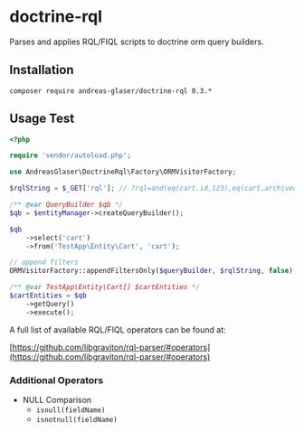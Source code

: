 # doctrine-rql
Parses and applies RQL/FIQL scripts to doctrine orm query builders.

## Installation
```shell
composer require andreas-glaser/doctrine-rql 0.3.*
```

## Usage Test
```php
<?php

require 'vendor/autoload.php';

use AndreasGlaser\DoctrineRql\Factory\ORMVisitorFactory;

$rqlString = $_GET['rql']; // ?rql=and(eq(cart.id,123),eq(cart.archived,0))

/** @var QueryBuilder $qb */
$qb = $entityManager->createQueryBuilder();

$qb
    ->select('cart')
    ->from('TestApp\Entity\Cart', 'cart');

// append filters
ORMVisitorFactory::appendFiltersOnly($queryBuilder, $rqlString, false);

/** @var TestApp\Entity\Cart[] $cartEntities */
$cartEntities = $qb
    ->getQuery()
    ->execute();
```

A full list of available RQL/FIQL operators can be found at:

[https://github.com/libgraviton/rql-parser/#operators](https://github.com/libgraviton/rql-parser/#operators)

### Additional Operators ###

 - NULL Comparison
    - `isnull(fieldName)`
    - `isnotnull(fieldName)`